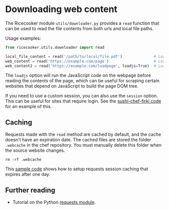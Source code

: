 Downloading web content
=======================
The Ricecooker module `utils/downloader.py` provides a `read` function that can
be used to read the file contents from both urls and local file paths.


Usage examples:

```python
from ricecooker.utils.downloader import read

local_file_content = read('/path/to/local/file.pdf')              # Load local file
web_content = read('https://example.com/page')                    # Load web page contents
web_content2 = read('https://example.com/loadpage', loadjs=True)  # Load js before getting contents
```

The `loadjs` option will run the JavaScript code on the webpage before reading
the contents of the page, which can be useful for scraping certain websites that
depend on JavaScript to build the page DOM tree.

If you need to use a custom session, you can also use the `session` option.
This can be useful for sites that require login.
See the [sushi-chef-firki code](https://github.com/learningequality/sushi-chef-firki/blob/master/client.py#L20-L31)
for an example of this.


Caching
-------
Requests made with the `read` method are cached by default, and the cache doesn't
have an expiration date. The cached files are stored the folder `.webcache` in
the chef repository. You must manually delete this folder when the source website changes.

    rm -rf .webcache

This [sample code](https://github.com/learningequality/sushi-chef-pradigi/blob/master/sushichef.py#L64-L70)
shows how to setup requests session caching that expires after one day.



Further reading
---------------

  - Tutorial on the Python [requests module](https://stackabuse.com/the-python-requests-module/).


